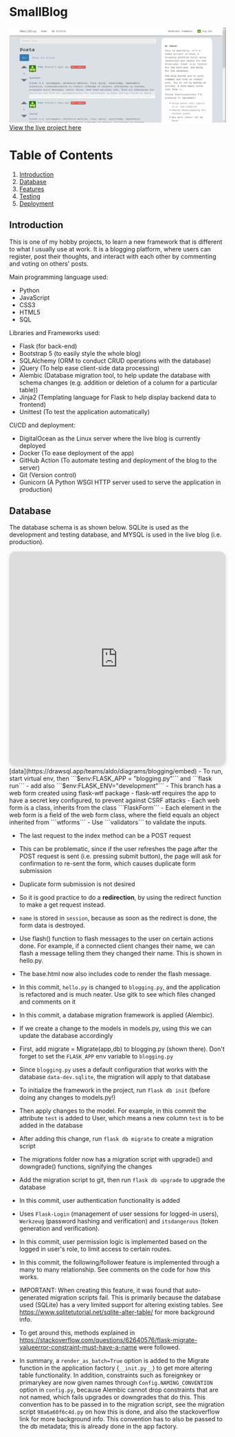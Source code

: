 SmallBlog
======
![](app/static/screenshot-index-page.jpg)
[View the live project here](http://64.225.68.141:8000/)

# Table of Contents
1. [Introduction](#introduction)
2. [Database](#database)
3. [Features](#features)
4. [Testing](#testing)
5. [Deployment](#deployment)

## Introduction
This is one of my hobby projects, to learn a new framework that is different to what I usually use at work. It is a blogging platform, where users can register, post their thoughts, and interact with each other by commenting and voting on others' posts.

Main programming language used:

  * Python
  * JavaScript
  * CSS3
  * HTML5
  * SQL

Libraries and Frameworks used:
  * Flask (for back-end)
  * Bootstrap 5 (to easily style the whole blog)
  * SQLAlchemy (ORM to conduct CRUD operations with the database)
  * jQuery (To help ease client-side data processing)
  * Alembic (Database migration tool, to help update the database with schema changes (e.g. addition or deletion of a column for a particular table))
  * Jinja2 (Templating language for Flask to help display backend data to frontend)
  * Unittest (To test the application automatically)

CI/CD and deployment:
  * DigitalOcean as the Linux server where the live blog is currently deployed
  * Docker (To ease deployment of the app)
  * GitHub Action (To automate testing and deployment of the blog to the server)
  * Git (Version control)
  * Gunicorn (A Python WSGI HTTP server used to serve the application in production)

## Database

The database schema is as shown below. SQLite is used as the development and testing database,
and MYSQL is used in the live blog (i.e. production).

<iframe width="100%" height="500px" style="box-shadow: 0 2px 8px 0 rgba(63,69,81,0.16); border-radius:15px;" allowtransparency="true" allowfullscreen="true" scrolling="no" title="Embedded DrawSQL IFrame" frameborder="0" src="https://drawsql.app/teams/aldo/diagrams/blogging/embed"></iframe>[data](https://drawsql.app/teams/aldo/diagrams/blogging/embed)
- To run, start virtual env, then ```$env:FLASK_APP = "blogging.py"``` and ```flask run```
- add also ```$env:FLASK_ENV="development"```
- This branch has a web form created using flask-wtf package
- flask-wtf requires the app to have a secret key configured, to prevent against CSRF attacks
- Each web form is a class, inherits from the class ```FlaskForm```
- Each element in the web form is a field of the web form class, where the field
  equals an object inherited from ```wtforms```
- Use ```validators``` to validate the inputs.

- The last request to the index method can be a POST request
- This can be problematic, since if the user refreshes the page after the POST
  request is sent (i.e. pressing submit button), the page will ask for confirmation
  to re-sent the form, which causes duplicate form submission
- Duplicate form submission is not desired
- So it is good practice to do a <b>redirection</b>, by using the redirect function
  to make a get request instead.
- ```name``` is stored in ```session```, because as soon as the redirect is done, the form data is destroyed.

- Use flash() function to flash messages to the user on certain
  actions done. For example, if a connected client changes their
  name, we can flash a message telling them they changed their name. This is shown in hello.py.
- The base.html now also includes code to render the flash message.

- In this commit, ```hello.py``` is changed to ```blogging.py```, and the application is refactored and is much neater. Use gitk to see which files changed and comments on it

- In this commit, a database migration framework is applied (Alembic). 
- If we create a change to the models in models.py, using this we can update the database accordingly
- First, add migrate = Migrate(app,db) to blogging.py (shown there). Don't forget to set the ```FLASK_APP``` env variable to ```blogging.py```
- Since ```blogging.py``` uses a default configuration that works with the database ```data-dev.sqlite```, the migration will apply to that database
- To initialize the framework in the project, run ```flask db init``` (before doing any changes to models.py!)
- Then apply changes to the model. For example, in this commit the attribute ```test``` is added to User, which means a new column ```test``` is to be added in the database
- After adding this change, run ```flask db migrate``` to create a migration script
- The migrations folder now has a migration script with upgrade() and downgrade() functions, signifying the changes
- Add the migration script to git, then run ```flask db upgrade``` to upgrade the database

- In this commit, user authentication functionality is added
- Uses ```Flask-Login``` (management of user sessions for logged-in users), ```Werkzeug``` (password hashing and verification) and ```itsdangerous``` (token generation and verification).
  
- In this commit, user permission logic is implemented based on the logged in user's role, to limit access to certain routes.

- In this commit, the following/follower feature is implemented through a many to many relationship. See comments on the code for how this works.
- IMPORTANT: When creating this feature, it was found that auto-generated migration scripts fail. This is primarily because the database used (SQLite) has a very limited support for altering existing tables. See https://www.sqlitetutorial.net/sqlite-alter-table/ for more background info.
- To get around this, methods explained in https://stackoverflow.com/questions/62640576/flask-migrate-valueerror-constraint-must-have-a-name were followed.
- In summary, a ```render_as_batch=True``` option is added to the Migrate function in the application factory (```__init.py__```) to get more altering table functionality. In addition, constraints such as foreignkey or primarykey are now given names through ```Config.NAMING_CONVENTION``` option in ```config.py```, because Alembic cannot drop constraints that are not named, which fails upgrades or downgrades that do this. This convention has to be passed in to the migration script, see the migration script ```98a6a60f6c4d.py``` on how this is done, and also the stackoverflow link for more background info. This convention has to also be passed to the db metadata; this is already done in the app factory.

